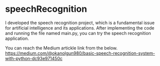 # speechRecognition
I developed the speech recognition project, which is a fundamental issue for artificial intelligence and its applications.
After implementing the code and running the file named main.py, you can try the speech recognition application.

You can reach the Medium artickle link from the below. 
https://medium.com/@okanolgun980/basic-speech-recognition-system-with-python-dc93e971450c

